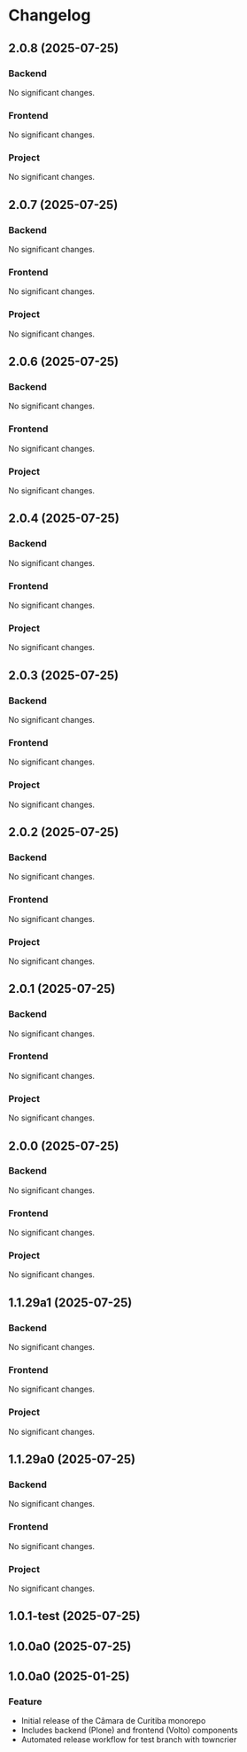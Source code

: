# Changelog

<!-- towncrier release notes start -->
## 2.0.8 (2025-07-25)

### Backend

No significant changes.




### Frontend

No significant changes.


### Project

No significant changes.


## 2.0.7 (2025-07-25)

### Backend

No significant changes.




### Frontend

No significant changes.


### Project

No significant changes.


## 2.0.6 (2025-07-25)

### Backend

No significant changes.




### Frontend

No significant changes.


### Project

No significant changes.


## 2.0.4 (2025-07-25)

### Backend

No significant changes.




### Frontend

No significant changes.


### Project

No significant changes.


## 2.0.3 (2025-07-25)

### Backend

No significant changes.




### Frontend

No significant changes.


### Project

No significant changes.


## 2.0.2 (2025-07-25)

### Backend

No significant changes.




### Frontend

No significant changes.


### Project

No significant changes.


## 2.0.1 (2025-07-25)

### Backend

No significant changes.




### Frontend

No significant changes.


### Project

No significant changes.


## 2.0.0 (2025-07-25)

### Backend

No significant changes.




### Frontend

No significant changes.


### Project

No significant changes.


## 1.1.29a1 (2025-07-25)

### Backend

No significant changes.




### Frontend

No significant changes.


### Project

No significant changes.


## 1.1.29a0 (2025-07-25)

### Backend

No significant changes.




### Frontend

No significant changes.


### Project

No significant changes.



## 1.0.1-test (2025-07-25)

 ## 1.0.0a0 (2025-07-25)

 ## 1.0.0a0 (2025-01-25)

### Feature

- Initial release of the Câmara de Curitiba monorepo
- Includes backend (Plone) and frontend (Volto) components
- Automated release workflow for test branch with towncrier

<!-- towncrier release notes end --> 